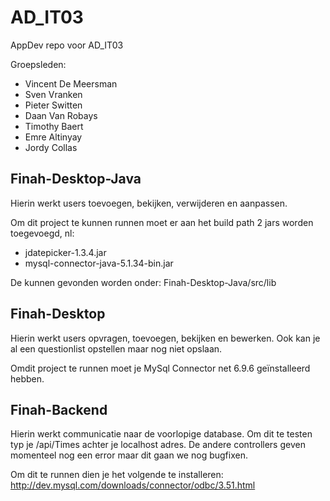 # AD_IT03
AppDev repo voor AD_IT03

Groepsleden:
- Vincent De Meersman
- Sven Vranken
- Pieter Switten
- Daan Van Robays
- Timothy Baert
- Emre Altinyay
- Jordy Collas

Finah-Desktop-Java
------------------

Hierin werkt users toevoegen, bekijken, verwijderen en aanpassen.

Om dit project te kunnen runnen moet er aan het build path 2 jars worden toegevoegd, nl:
- jdatepicker-1.3.4.jar
- mysql-connector-java-5.1.34-bin.jar

De kunnen gevonden worden onder:
Finah-Desktop-Java/src/lib

Finah-Desktop
-------------

Hierin werkt users opvragen, toevoegen, bekijken en bewerken.
Ook kan je al een questionlist opstellen maar nog niet opslaan.

Omdit project te runnen moet je MySql Connector net 6.9.6 geïnstalleerd hebben.

Finah-Backend
-------------

Hierin werkt communicatie naar de voorlopige database.
Om dit te testen typ je /api/Times achter je localhost adres.
De andere controllers geven momenteel nog een error maar dit gaan we nog bugfixen.

Om dit te runnen dien je het volgende te installeren:
http://dev.mysql.com/downloads/connector/odbc/3.51.html






